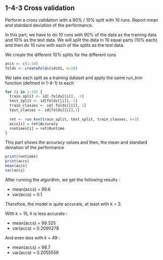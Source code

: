 ## 1-4-3 Cross validation
Perform a cross validation with a 90% / 10% split with 10 runs. Report mean and standard deviation of the performance. 

In this part, we have to do 10 runs with 90% of the data as the training data and 10% as the test data. We will split the data in 10 equal parts (10% each) and then do 10 runs with each of the splits as the test data.


We create the different 10% splits for the different runs
````R
accs <- c(1:10)
folds <- createFolds(id$X1, k=10)
````

We take each split as a training dataset and apply the same run_knn function (defined in 1-4-1) to each
````R
for (i in 1:10) {
  train_split <- id[-folds[[i]], -1]
  test_split <- id[folds[[i]],-1]
  train_classes <- id[-folds[[i]], 1]
  test_classes <- id[folds[[i]],1]
  
  ret <- run_knn(train_split, test_split, train_classes, k=3)
  accs[i] = ret$Accuracy
  runtimes[i] = ret$Runtime
}
````

This part shows the accuracy values and then, the mean and standard deviation of the performance
````R
print(runtimes)
print(accs)
mean(accs)
var(accs)
````

After running the algorithm, we get the following results :

* mean(accs) = 99.6
* var(accs) = 0.1

Therefore, the model is quite accurate, at least with k = 3.

With k = 15, it is less accurate : 
* mean(accs) = 99.325
* var(accs) = 0.2090278

And even less with k = 49 :
* mean(accs) = 98.7
* var(accs) = 0.2055556
